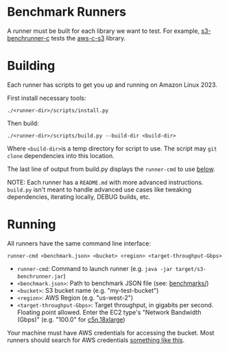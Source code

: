# Benchmark Runners

A runner must be built for each library we want to test.
For example, [s3-benchrunner-c](s3-benchrunner-c/) tests the
[aws-c-s3](https://github.com/awslabs/aws-c-s3/) library.

# Building

Each runner has scripts to get you up and running on Amazon Linux 2023.

First install necessary tools:

`./<runner-dir>/scripts/install.py`

Then build:

`./<runner-dir>/scripts/build.py --build-dir <build-dir>`

Where `<build-dir>`is a temp directory for script to use.
The script may `git clone` dependencies into this location.

The last line of output from build.py displays the `runner-cmd` to use [below](#running).

NOTE: Each runner has a `README.md` with more advanced instructions.
`build.py` isn't meant to handle advanced use cases like tweaking dependencies,
iterating locally, DEBUG builds, etc.

# Running

All runners have the same command line interface:

`runner-cmd <benchmark.json> <bucket> <region> <target-throughput-Gbps>`

*   `runner-cmd`: Command to launch runner (e.g. `java -jar target/s3-benchrunner.jar`)
*   `<benchmark.json>`: Path to benchmark JSON file (see: [benchmarks/](../benchmarks))
*   `<bucket>`: S3 bucket name (e.g. "my-test-bucket")
*   `<region>`: AWS Region (e.g. "us-west-2")
*   `<target-throughput-Gbps>`: Target throughput, in gigabits per second.
        Floating point allowed. Enter the EC2 type's "Network Bandwidth (Gbps)"
        (e.g. "100.0" for [c5n.18xlarge](https://aws.amazon.com/ec2/instance-types/c5/))

Your machine must have AWS credentials for accessing the bucket.
Most runners should search for AWS credentials
[something like this](https://docs.aws.amazon.com/cli/latest/userguide/cli-chap-configure.html#configure-precedence).
